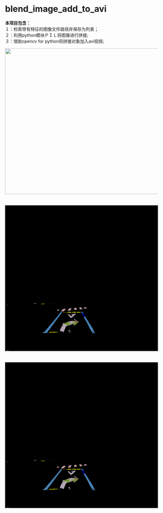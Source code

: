 # blend_image_add_to_avi
**本项目包含：** <br>
１：检索带有特征的图像文件路径并保存为列表； <br>
２：利用python模块ＰＩＬ将图像进行拼接; <br>
３：借助opencv for python将拼接对象加入avi视频; <br>
<div align=center><img width="720" height="480" src="https://github.com/ZGX010/blend_image_add_to_avi/blob/master/blendimgtest/test_images/000000_image.png"/></div>  <br>
<br>
<div align=center><img width="720" height="480" src="https://github.com/ZGX010/blend_image_add_to_avi/blob/master/blendimgtest/test_images/000000_prediction.png"/></div>  <br>
<br>
<div align=center><img width="720" height="480" src="https://github.com/ZGX010/blend_image_add_to_avi/blob/master/blendimgtest/test_images/000000_prediction.png"/></div>  <br>
<br>

